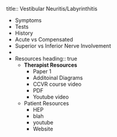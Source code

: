 title:: Vestibular Neuritis/Labyrinthitis

- Symptoms
- Tests
- History
- Acute vs Compensated
- Superior vs Inferior Nerve Involvement
-
- Resources
  heading:: true
	- **Therapist Resources**
		- Paper 1
		- Additoinal Diagrams
		- CCVR course video
		- PDF
		- Youtube video
	- Patient Resources
		- HEP
		- blah
		- youtube
		- Website